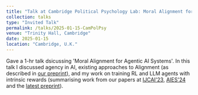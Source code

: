 ```yaml
---
title: "Talk at Cambridge Political Psychology Lab: Moral Alignment for Agentic AI Systems"
collection: talks
type: "Invited Talk"
permalink: /talks/2025-01-15-CamPolPsy
venue: "Trinity Hall, Cambridge"
date: 2025-01-15
location: "Cambridge, U.K."
---
```


Gave a 1-hr talk dsicussing 'Moral Alignment for Agentic AI Systems'. In this talk I discussed agency in AI, existing approaches to Alignment (as described in [our preprint](https://arxiv.org/abs/2312.01818)), and my work on training RL and LLM agents with intrinsic rewards (summarising work from our papers at [IJCAI'23](https://doi.org/10.24963/ijcai.2023/36), [AIES'24](https://ojs.aaai.org/index.php/AIES/article/view/31736) and the [latest preprint](https://arxiv.org/abs/2410.01639)). 
